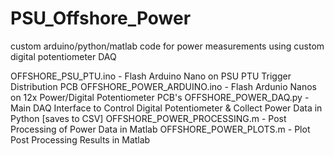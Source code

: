 # PSU_Offshore_Power
custom arduino/python/matlab code for power measurements using custom digital potentiometer DAQ

OFFSHORE_PSU_PTU.ino 			- Flash Arduino Nano on PSU PTU Trigger Distribution PCB
OFFSHORE_POWER_ARDUINO.ino 		- Flash Ardunio Nanos on 12x Power/Digital Potentiometer PCB's
OFFSHORE_POWER_DAQ.py 			- Main DAQ Interface to Control Digital Potentiometer & Collect Power Data in Python [saves to CSV]
OFFSHORE_POWER_PROCESSING.m 	- Post Processing of Power Data in Matlab
OFFSHORE_POWER_PLOTS.m 			- Plot Post Processing Results in Matlab
